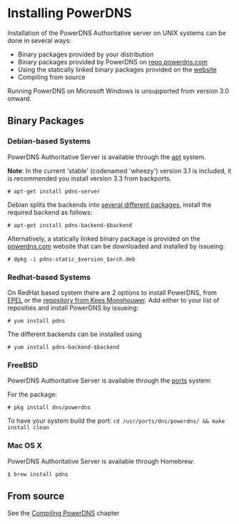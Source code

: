 # Installing PowerDNS
Installation of the PowerDNS Authoritative server on UNIX systems can be done in several ways:

  * Binary packages provided by your distribution
  * Binary packages provided by PowerDNS on [repo.powerdns.com](https://repo.powerdns.com)
  * Using the statically linked binary packages provided on the [website](https://www.powerdns.com/downloads.html)
  * Compiling from source

Running PowerDNS on Microsoft Windows is unsupported from version 3.0 onward.

## Binary Packages
### Debian-based Systems
PowerDNS Authoritative Server is available through the [apt](https://packages.debian.org/pdns-server) system.

**Note**: In the current 'stable' (codenamed 'wheezy') version 3.1 is included, it is recommended you install version 3.3 from backports.

`# apt-get install pdns-server`

Debian splits the backends into [several different packages](https://packages.debian.org/pdns-backend), install the required backend as follows:

`# apt-get install pdns-backend-$backend`

Alternatively, a statically linked binary package is provided on the [powerdns.com](https://www.powerdns.com/downloads.html) website that can be downloaded and installed by issueing:

`# dpkg -i pdns-static_$version_$arch.deb`

### Redhat-based Systems
On RedHat based system there are 2 options to install PowerDNS, from [EPEL](https://fedoraproject.org/wiki/EPEL) or the [repository from Kees Monshouwer](https://www.monshouwer.eu/download/3rd_party/pdns-recursor/). Add either to your list of reposities and install PowerDNS by issueing:

`# yum install pdns`

The different backends can be installed using

`# yum install pdns-backend-$backend`


### FreeBSD
PowerDNS Authoritative Server is available through the [ports](http://www.freshports.org/dns/powerdns/) system:

For the package:

`# pkg install dns/powerdns`

To have your system build the port:
`cd /usr/ports/dns/powerdns/ && make install clean`

### Mac OS X
PowerDNS Authoritative Server is available through Homebrew:

`$ brew install pdns`

## From source
See the [Compiling PowerDNS](../appendix/compiling-powerdns.md) chapter
